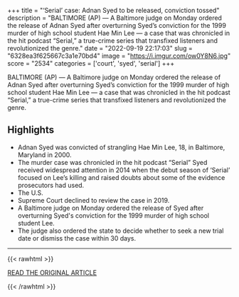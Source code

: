 +++
title = "‘Serial’ case: Adnan Syed to be released, conviction tossed"
description = "BALTIMORE (AP) — A Baltimore judge on Monday ordered the release of Adnan Syed  after overturning Syed’s conviction for the 1999 murder of high school student Hae Min Lee — a case that was chronicled in the hit podcast “Serial,” a true-crime series that transfixed listeners and revolutionized the genre."
date = "2022-09-19 22:17:03"
slug = "6328ea3f625667c3a1e70bd4"
image = "https://i.imgur.com/ow0Y8N6.jpg"
score = "2534"
categories = ['court', 'syed', 'serial']
+++

BALTIMORE (AP) — A Baltimore judge on Monday ordered the release of Adnan Syed  after overturning Syed’s conviction for the 1999 murder of high school student Hae Min Lee — a case that was chronicled in the hit podcast “Serial,” a true-crime series that transfixed listeners and revolutionized the genre.

## Highlights

- Adnan Syed was convicted of strangling Hae Min Lee, 18, in Baltimore, Maryland in 2000.
- The murder case was chronicled in the hit podcast “Serial” Syed received widespread attention in 2014 when the debut season of ‘Serial’ focused on Lee’s killing and raised doubts about some of the evidence prosecutors had used.
- The U.S.
- Supreme Court declined to review the case in 2019.
- A Baltimore judge on Monday ordered the release of Syed after overturning Syed's conviction for the 1999 murder of high school student Lee.
- The judge also ordered the state to decide whether to seek a new trial date or dismiss the case within 30 days.

---

{{< rawhtml >}}
  <p class="article-category">
    <a target="_blank" href="https://apnews.com/article/baltimore-adnan-syed-hae-min-lee-024f739b28b33cf50e76c50d640c0882?taid=6328ce267c9ef6000120a207&amp;utm_campaign=TrueAnthem&amp;utm_medium=AP&amp;utm_source=Twitter">READ THE ORIGINAL ARTICLE</a>
  </p>
{{< /rawhtml >}}
